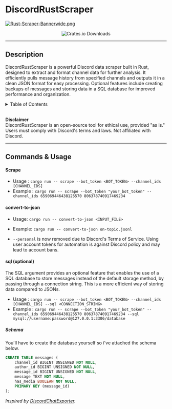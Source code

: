 # DiscordRustScraper
[![Rust-Scraper-Bannerwide.png](https://i.postimg.cc/CxSB8GDM/Rust-Scraper-Bannerwide.png)](https://postimg.cc/2V9SRB2g)
<p align="center">
	<img alt="Crates.io Downloads" src="https://img.shields.io/crates/d/discord_rust_scraper?label=crates.io%20downloads" />
</p>

---

## Description
DiscordRustScraper is a powerful Discord data scraper built in Rust, designed to extract and format channel data for further analysis. It efficiently pulls message history from specified channels and outputs it in a clean JSON format for easy processing. Optional features include creating backups of messages and storing data in a SQL database for improved performance and organization.

<details>
  <summary>Table of Contents</summary>

- [About](#Description)
- [Commands \& Usage](#commands--usage)
    - [Scrape](#scrape)
    - [Convert-to-json](#convert-to-json)
    - [sql](#sql-optional)
        - [Schema](#schema)
</details>
<br>

**Disclaimer**
<br>
DiscordRustScraper is an open-source tool for ethical use, provided "as is." Users must comply with Discord's terms and laws. Not affiliated with Discord.

---

## Commands & Usage

#### Scrape
- Usage : ``cargo run -- scrape --bot_token <BOT_TOKEN> --channel_ids [CHANNEL_IDS]``
- Example : ``cargo run -- scrape --bot_token "your_bot_token" --channel_ids 659069446438125570 806378740917469234``

#### convert-to-json
- Usage: ``cargo run -- convert-to-json <INPUT_FILE>``
- Example: ``cargo run -- convert-to-json on-topic.jsonl``


- `--personal` is now removed due to Discord's Terms of Service. Using user account tokens for automation is against Discord policy and may lead to account bans.
#### sql (optional)
The SQL argument provides an optional feature that enables the use of a SQL database to store messages instead of the default storage method, by passing through a connection string. This is a more efficient way of storing data compared to JSONs.
- Usage : ``cargo run -- scrape --bot_token <BOT_TOKEN> --channel_ids [CHANNEL_IDS] --sql <CONNECTION_STRING>``
- Example : ``cargo run -- scrape --bot_token "your_bot_token" --channel_ids 659069446438125570 806378740917469234 --sql mysql://username:password@127.0.0.1:3306/database``

##### Schema
You'll have to create the database yourself so i've attached the schema below. 
```sql
CREATE TABLE messages (
    channel_id BIGINT UNSIGNED NOT NULL,
    author_id BIGINT UNSIGNED NOT NULL,
    message_id BIGINT UNSIGNED NOT NULL,
    message TEXT NOT NULL,
    has_media BOOLEAN NOT NULL,
    PRIMARY KEY (message_id)
);
```
*Inspired by [DiscordChatExporter](https://github.com/Tyrrrz/DiscordChatExporter).*
